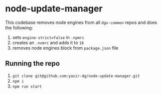 # node-update-manager

This codebase removes node engines from all `dgx-common` repos and does the following:

1. sets `engine-strict=false` in `.npmrc`
2. creates an `.nvmrc` and adds it to `18`
3. removes node engines block from `package.json` file

## Running the repo

1. `git clone git@github.com:yasir-dg/node-update-manager.git`
2. `npm i`
3. `npm run start`
